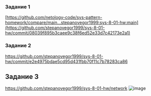 ### Задание 1
[https://github.com/netology-code/sys-pattern-homework/compare/main...stepanovegor1999:sys-8-01-hw:main](https://github.com/stepanovegor1999/sys-8-01-hw/commit/08039f895b3caee9c38f6ed52e33d7c42173e2a1)
### Задание 2
https://github.com/stepanovegor1999/sys-8-01-hw/commit/e2e4975bdae5cd95d431fbb70f11c7b78283ca86
## Задание 3
https://github.com/stepanovegor1999/sys-8-01-hw/network
![image](https://github.com/user-attachments/assets/7b149473-e675-48fe-a39c-b3e917c883f5)



